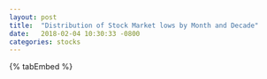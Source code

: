 ```yaml
---
layout: post
title:  "Distribution of Stock Market lows by Month and Decade"
date:   2018-02-04 10:30:33 -0800
categories: stocks
---
```


{% tabEmbed %}
